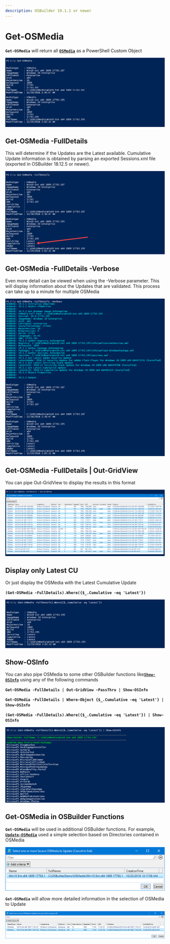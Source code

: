 ```yaml
---
description: OSBuilder 19.1.1 or newer
---
```


# Get-OSMedia

**`Get-OSMedia`** will return all [**`OSMedia`**](./) as a PowerShell Custom Object

![](../../.gitbook/assets/2018-12-30_2-54-48.png)

## Get-OSMedia -FullDetails

This will determine if the Updates are the Latest available.  Cumulative Update information is obtained by parsing an exported Sessions.xml file \(exported in OSBuilder 18.12.5 or newer\).

![](../../.gitbook/assets/2018-12-30_2-54-48b.png)

## Get-OSMedia -FullDetails -Verbose

Even more detail can be viewed when using the -Verbose parameter.  This will display information about the Updates that are validated.  This process can take up to a minute for multiple OSMedia

![](../../.gitbook/assets/2018-12-30_2-54-48v.png)

## Get-OSMedia -FullDetails \| Out-GridView

You can pipe Out-GridView to display the results in this format

![](../../.gitbook/assets/2018-12-30_3-02-12.png)

## Display only Latest CU

Or just display the OSMedia with the Latest Cumulative Update

**`(Get-OSMedia -FullDetails).Where({$_.Cumulative -eq 'Latest'})`**

![](../../.gitbook/assets/2018-12-30_3-10-54.png)

## Show-OSInfo

You can also pipe OSMedia to some other OSBuilder functions like[**`Show-OSInfo`**](../docs/how-to/show-osinfo.md) using any of the following commands

**`Get-OSMedia -FullDetails | Out-GridView -PassThru | Show-OSInfo`**

**`Get-OSMedia -FullDetails | Where-Object {$_.Cumulative -eq 'Latest'} | Show-OSInfo`**

**`(Get-OSMedia -FullDetails).Where({$_.Cumulative -eq 'Latest'}) | Show-OSInfo`**

![](../../.gitbook/assets/2018-12-30_3-13-54.png)

## Get-OSMedia in OSBuilder Functions

**`Get-OSMedia`** will be used in additional OSBuilder functions.  For example, [**`Update-OSMedia`**](update-osmedia/) used a simple selection based on Directories contained in OSMedia

![](../../.gitbook/assets/2018-10-23_0-19-00.png)

**`Get-OSMedia`** will allow more detailed information in the selection of OSMedia to Update

![](../../.gitbook/assets/2018-12-30_3-31-44.png)



